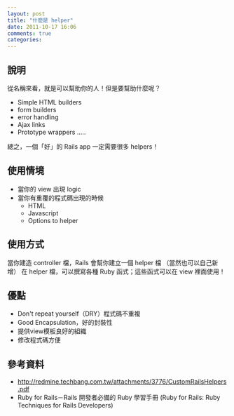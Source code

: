 ```yaml
---
layout: post
title: "什麼是 helper"
date: 2011-10-17 16:06
comments: true
categories: 
---
```


## 說明

從名稱來看，就是可以幫助你的人！但是要幫助什麼呢？

* Simple HTML builders
* form builders
* error handling
* Ajax links
* Prototype wrappers
.....

總之，一個「好」的 Rails app 一定需要很多 helpers！

## 使用情境

* 當你的 view 出現 logic
* 當你有重覆的程式碼出現的時候
  - HTML
  - Javascript
  - Options to helper

## 使用方式

當你建造 controller 檔，Rails 會幫你建立一個 helper 檔 （當然也可以自己新增）
在 helper 檔，可以撰寫各種 Ruby 函式；這些函式可以在 view 裡面使用！

## 優點
* Don't repeat yourself（DRY）程式碼不重複
* Good Encapsulation，好的封裝性
* 提供view模板良好的組織
* 修改程式碼方便

## 參考資料

* <http://redmine.techbang.com.tw/attachments/3776/CustomRailsHelpers.pdf>
* Ruby for Rails－Rails 開發者必備的 Ruby 學習手冊 (Ruby for Rails: Ruby Techniques for Rails Developers)